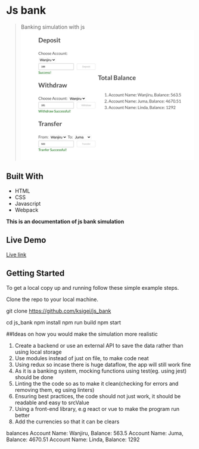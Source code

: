 # Js bank

> Banking simulation with js
![screenshot](./screenshot/screen.jpg)
## Built With

- HTML
- CSS
- Javascript
- Webpack

**This is an documentation of js bank simulation**

## Live Demo

[Live link](https://ksigei.github.io/js_bank/)

## Getting Started

To get a local copy up and running follow these simple example steps.

Clone the repo to your local machine.

git clone https://github.com/ksigei/js_bank

cd js_bank
npm install
npm run build
npm start

##Ideas on how you would make the simulation more realistic

1. Create a backend or use an external API to save the data rather than using local storage
2. Use modules instead of just on file, to make code neat
3. Using redux so incase there is huge dataflow, the app will still work fine
4. As it is a banking system, mocking functions using test(eg. using jest) should be done
5. Linting the the code so as to make it clean(checking for errors and removing them, eg using linters)
6. Ensuring best practices, the code should not just work, it should be readable and easy to srcValue
7. Using a front-end library, e.g react or vue to make the program run better
8. Add the currencies so that it can be clears


balances
Account Name: Wanjiru, Balance: 563.5
Account Name: Juma, Balance: 4670.51
Account Name: Linda, Balance: 1292